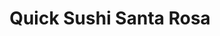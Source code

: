 ---
layout: place
title: "Quick Sushi Santa Rosa"
permalink: /california/santa-rosa/quick-sushi-santa-rosa.html
stateAbbr: CA
stateName: California
cityName: Santa Rosa
place_id: ChIJ_xlCrR85hIARogRUlsDJpn4
photos:
  - name: >-
      places/ChIJ_xlCrR85hIARogRUlsDJpn4/photos/AeeoHcLuuqBphZHSTYW1Ze0KCYMKnEtXYsZ6srTfUJvKQe6j2oNnOiQ14r9oIa6ahmdhS0F6LQPsZS1p0oSnbJWmwe-Qr_wL6-dFHFOYKR2hzMFKaLl2Fbu9TGOBeGIpr0uqBY8Up3B-k1ZBYoZ7yaCRQ4gs4eRqRNeKB87BU43BSTd9pWdf5_XX69x07A7zYe8_m3K0fKojj8TUGvKvqdA_x9UeU_QtzH6w-QtCh5L0AzaOa6fkvU-JuHphvxg-MsZZ5hCIQY_avR-g8p2QCkRu8BW9UFMbsYk-0R6B37864vnesg
    widthPx: 4032
    heightPx: 1960
    authorAttributions:
      - displayName: Quick Sushi Santa Rosa
        uri: https://maps.google.com/maps/contrib/105428293725756333866
        photoUri: >-
          https://lh3.googleusercontent.com/a-/ALV-UjUkjnz3WCubGFY2olD30THWLLybDhjbo3acpJIMHjHMhsEmoyZw=s100-p-k-no-mo
    flagContentUri: >-
      https://www.google.com/local/imagery/report/?cb_client=maps_api_places.places_api&image_key=!1e10!2sAF1QipP1Nn3tfVJLYgLj7ZQZvqAbVWErIu-03EAzZUCn&hl=en-US
    googleMapsUri: >-
      https://www.google.com/maps/place//data=!3m4!1e2!3m2!1sAF1QipP1Nn3tfVJLYgLj7ZQZvqAbVWErIu-03EAzZUCn!2e10!4m2!3m1!1s0x8084391fad4219ff:0x7ea6c9c0965404a2
  - name: >-
      places/ChIJ_xlCrR85hIARogRUlsDJpn4/photos/AeeoHcL2Sr_8oHhGsLcvcySMgqj1vRR64PJ4devX87Rr8Ij6TBlHK6Xv57ECEV3lDB6rZFlqm1neXg7rkMgxZ9CxwxBqfbvms--RIkvLYZq65RXLxH0RZ4Mqs5h6nZkLdBwKkJrbUvfYIY4SX7ltU8pGtiXxNACh0QkvlWdzMWD1fC1SQCsaW05X1KyZdJVDQJZmDVRhNLV_jabzWTq9-WbMGs_z1S3D9wTUNKJN6HMsOwkObOBL1XTfsFnjyIDN4n5zhwKBbBu6SzmKeWw0VZDmf14hOw6QN7dAYEU9ETk0ZIKf2Q
    widthPx: 2862
    heightPx: 2862
    authorAttributions:
      - displayName: Quick Sushi Santa Rosa
        uri: https://maps.google.com/maps/contrib/105428293725756333866
        photoUri: >-
          https://lh3.googleusercontent.com/a-/ALV-UjUkjnz3WCubGFY2olD30THWLLybDhjbo3acpJIMHjHMhsEmoyZw=s100-p-k-no-mo
    flagContentUri: >-
      https://www.google.com/local/imagery/report/?cb_client=maps_api_places.places_api&image_key=!1e10!2sAF1QipNcyqPEAh56wZv_XbqKu1Dw2uIeuxs8nkr-N27X&hl=en-US
    googleMapsUri: >-
      https://www.google.com/maps/place//data=!3m4!1e2!3m2!1sAF1QipNcyqPEAh56wZv_XbqKu1Dw2uIeuxs8nkr-N27X!2e10!4m2!3m1!1s0x8084391fad4219ff:0x7ea6c9c0965404a2
  - name: >-
      places/ChIJ_xlCrR85hIARogRUlsDJpn4/photos/AeeoHcI4ZgJ5A4wcRSGJepUcSV_BRinI1R1Qie-k4SEbMy_xj5DwunAbhQX8HK78egFi_7urX17FpOfOePuf4Fm48xI23wUgUd6SKqT7QZHRJLzynY9GLWMw4izRZ3VEqN46sB7aLqRadyNMlrz8mK4AfJzHxUGLtTjEjks0_M4ojlHdJfM88cA3RaZeCqX44EW6dfek9PHpuc23glIDuDwZJoS1FY6GfEnw3SQ14InyXz9c8kZ-UfClZ2kFF8k25CrpCel-tT9d1t40NVbzPFtiE8BcpUKiLWf5e1jwkzm4ZjHn1XC81flJ7oh8BxUePj05iA423yqkCDcLvWOKXrdfcp80JXwN2QY-eM6elFz5QOhM4-Tx2r4EtStlNnnnyPxHYZiJOxaeALbUDZRoNXIoUlQBei_t8zy49pb2e3wg8UXT0g
    widthPx: 3600
    heightPx: 4800
    authorAttributions:
      - displayName: Bobby Hernandez
        uri: https://maps.google.com/maps/contrib/107695196373900237655
        photoUri: >-
          https://lh3.googleusercontent.com/a-/ALV-UjU2iZDMAcQ4hQySGn46wsXwFz_UTSfN_R3r0a2eS4ytmvmD0Pd8=s100-p-k-no-mo
    flagContentUri: >-
      https://www.google.com/local/imagery/report/?cb_client=maps_api_places.places_api&image_key=!1e10!2sCIHM0ogKEICAgICd_5i-Pg&hl=en-US
    googleMapsUri: >-
      https://www.google.com/maps/place//data=!3m4!1e2!3m2!1sCIHM0ogKEICAgICd_5i-Pg!2e10!4m2!3m1!1s0x8084391fad4219ff:0x7ea6c9c0965404a2
  - name: >-
      places/ChIJ_xlCrR85hIARogRUlsDJpn4/photos/AeeoHcJhLXxzim2QIj9_e3F8TO_D4kEJxdCMdnBsPe4YVVCYG36d84Ph2HqwNuOZz2mzRgGvVy-ftZmJklANl3dgBHd9nEkXhoM8Ts7BkFlwagFG6_ecyslASsShgo0Zd9QSUu4ma79abtN6qfpH-kQD6j9WunoNzHZiG9tYZvhyQ5EVo8LvKcIekJZudWWstUWPp868VkNmoGbGBFVSS3YFzkpz6oqn3qaFCGX9WctaG2bOBsDWAIczh-m-JzZSrownuWNgBjVYQ0P6u-PDvSygM1iD7a95i7IyOpIO4-xdQ8Cz9aiGP_zLdaGRJMa9rzTHWpeyUll2--QsUq6cixTaBSdagO4_quqevyaiJVdkP1m8OIQF2yQFVxG6kUwWoZDZtrZGgr9tCLyZvx6_869FVtD83vEiQoOAY8WTayyT4S6wUvQL
    widthPx: 4096
    heightPx: 3072
    authorAttributions:
      - displayName: Joy Chang
        uri: https://maps.google.com/maps/contrib/116423756029931305391
        photoUri: >-
          https://lh3.googleusercontent.com/a/ACg8ocI3e3ZuZm18LX9gJ5Y4I9RHEVibOICljN8u_N05oDdR9v6Gag=s100-p-k-no-mo
    flagContentUri: >-
      https://www.google.com/local/imagery/report/?cb_client=maps_api_places.places_api&image_key=!1e10!2sCIHM0ogKEICAgMDA2J7MjQE&hl=en-US
    googleMapsUri: >-
      https://www.google.com/maps/place//data=!3m4!1e2!3m2!1sCIHM0ogKEICAgMDA2J7MjQE!2e10!4m2!3m1!1s0x8084391fad4219ff:0x7ea6c9c0965404a2
  - name: >-
      places/ChIJ_xlCrR85hIARogRUlsDJpn4/photos/AeeoHcJGozz4W1EH8QZSOaE4cYecUyG_ovVUC89jKsehmkySDwvyzxZK08mf4Wgu-166S3nkUdIKS6iXXH524vUmxx5K6aAH1bBei14PLc5bIeD76FbkBJjQOhVqHFP9Eh_W9Nhq-taGe2vefwcRV3GDMPVG5ngPEvci2vkuvkzCTZYyUkAsWYZrPTjkD-1KkzcZBQ7774tjXz14JqEEynVUQKWbj0AUYzgtCEL4B0RXmqJ--cIZG1EuE4tLhb7oxX7UGQvnqtJV_pqiD6zMQ4RlCd8z2oldHdCXkzV94XmZvOTskw
    widthPx: 3840
    heightPx: 4800
    authorAttributions:
      - displayName: Quick Sushi Santa Rosa
        uri: https://maps.google.com/maps/contrib/105428293725756333866
        photoUri: >-
          https://lh3.googleusercontent.com/a-/ALV-UjUkjnz3WCubGFY2olD30THWLLybDhjbo3acpJIMHjHMhsEmoyZw=s100-p-k-no-mo
    flagContentUri: >-
      https://www.google.com/local/imagery/report/?cb_client=maps_api_places.places_api&image_key=!1e10!2sAF1QipOkUIoN63ZgOaY90gGNJZa4brc8Zd2S075AtdLf&hl=en-US
    googleMapsUri: >-
      https://www.google.com/maps/place//data=!3m4!1e2!3m2!1sAF1QipOkUIoN63ZgOaY90gGNJZa4brc8Zd2S075AtdLf!2e10!4m2!3m1!1s0x8084391fad4219ff:0x7ea6c9c0965404a2
  - name: >-
      places/ChIJ_xlCrR85hIARogRUlsDJpn4/photos/AeeoHcKY_P8eHXaZUCzqteFTP80rEi3uMhqQ1F83y3BAKlhveZJrbZTTQk8Q0Wv91_NTu1EE9XGsTsxtHN2gTdylNmo3uGygrls60dyj9Bkn5p_fjMmdlRmvL17hBz851BHNDuZ7Rtkc4Ao_C6DNvk6EU9_awBA5O0sUFgelbBsag_7hObPvCz2Zm4R8zGKBtsBmJOAmqueBkA_TIb9K61v4sMpvdr41D_HfnqBnrrbzVk3iZlZW-qnzewSWX3EP9U7xGxJQVhGy4WgR8zWTNF2dQsPWA3bebvoUXLJ1NN3pc5f-Qg
    widthPx: 2873
    heightPx: 2873
    authorAttributions:
      - displayName: Quick Sushi Santa Rosa
        uri: https://maps.google.com/maps/contrib/105428293725756333866
        photoUri: >-
          https://lh3.googleusercontent.com/a-/ALV-UjUkjnz3WCubGFY2olD30THWLLybDhjbo3acpJIMHjHMhsEmoyZw=s100-p-k-no-mo
    flagContentUri: >-
      https://www.google.com/local/imagery/report/?cb_client=maps_api_places.places_api&image_key=!1e10!2sAF1QipPSzxUjs99PYDry66BVYQpqDjNJnuatknIMG-ka&hl=en-US
    googleMapsUri: >-
      https://www.google.com/maps/place//data=!3m4!1e2!3m2!1sAF1QipPSzxUjs99PYDry66BVYQpqDjNJnuatknIMG-ka!2e10!4m2!3m1!1s0x8084391fad4219ff:0x7ea6c9c0965404a2
  - name: >-
      places/ChIJ_xlCrR85hIARogRUlsDJpn4/photos/AeeoHcIpc-ecVxdSm4f-lUwyCpOq5oH4k9FsJJ-DMeIUHrTvxgBkW4YvMrG5a88QXoTASW544PXqr0ERExwnXMIck5jMYCTEoLQf8b4U5WOKTQ660qcwWjpfALDIzRN_Al1AH31qCAcXHWxuJurCbTm9poRSk-ACG9ZduDLqPGmSjcOc0BmQjUPDVWgRV739R2IyK2EhJp97vAPsyiNI753AOhaM9IBFDR4n2CI9ATy-BX6HZtmYwecGL7dM1P8zHPrqg5a132penqd6Na8hbVAtGYvkM2qzLK0XvVdH0xG0hva0Cw
    widthPx: 2129
    heightPx: 2129
    authorAttributions:
      - displayName: Quick Sushi Santa Rosa
        uri: https://maps.google.com/maps/contrib/105428293725756333866
        photoUri: >-
          https://lh3.googleusercontent.com/a-/ALV-UjUkjnz3WCubGFY2olD30THWLLybDhjbo3acpJIMHjHMhsEmoyZw=s100-p-k-no-mo
    flagContentUri: >-
      https://www.google.com/local/imagery/report/?cb_client=maps_api_places.places_api&image_key=!1e10!2sAF1QipN8rjwNnkDQ4zTGeLGQHRHIuqHBtwDAjcr6rv_h&hl=en-US
    googleMapsUri: >-
      https://www.google.com/maps/place//data=!3m4!1e2!3m2!1sAF1QipN8rjwNnkDQ4zTGeLGQHRHIuqHBtwDAjcr6rv_h!2e10!4m2!3m1!1s0x8084391fad4219ff:0x7ea6c9c0965404a2
  - name: >-
      places/ChIJ_xlCrR85hIARogRUlsDJpn4/photos/AeeoHcK_OlKkynXu81r_VYxEbGGp1Aum3jOuGzgWtMvxUh7Y-S-hS4u4LBe4VnqDeJnScvuZvdiTDrQLnOgjzyTZSSJy7RsTPUqImJ5YE6CUTlFPj-XpFs2fDu8CLI36hWO5lTySP7yxgOyRXBF_k3_W4pPh0BxtbhXFSGoxaSidRrduVfQYvbvMKV9hlAXk-LKUEB6-X6VpcmvbQbBVX454Mnc-pK-hOTzUFskC6f40pBs39MWvOAvi68JnBnO1ii882JF2veqV7kxsIJOchelU9f3BsaYp1Y9B4cx-tc5YfOShxg
    widthPx: 2851
    heightPx: 2851
    authorAttributions:
      - displayName: Quick Sushi Santa Rosa
        uri: https://maps.google.com/maps/contrib/105428293725756333866
        photoUri: >-
          https://lh3.googleusercontent.com/a-/ALV-UjUkjnz3WCubGFY2olD30THWLLybDhjbo3acpJIMHjHMhsEmoyZw=s100-p-k-no-mo
    flagContentUri: >-
      https://www.google.com/local/imagery/report/?cb_client=maps_api_places.places_api&image_key=!1e10!2sAF1QipNvDByUd6oZuKjLVNboocBdEfuXcL7t21j3cXFC&hl=en-US
    googleMapsUri: >-
      https://www.google.com/maps/place//data=!3m4!1e2!3m2!1sAF1QipNvDByUd6oZuKjLVNboocBdEfuXcL7t21j3cXFC!2e10!4m2!3m1!1s0x8084391fad4219ff:0x7ea6c9c0965404a2
  - name: >-
      places/ChIJ_xlCrR85hIARogRUlsDJpn4/photos/AeeoHcKztWzaY2ajVEAuZBQhdrF8S79VciKO2znuNYQROMWh5E0CDx641bmDgcBI8WjTdVIPkqqdW5QYs9UOwKbswCna2jwbOOJ5H-OlM043OOAJ9NRcxhqiWy7dua7MwKwhoP7WT7vRjIAyJXDW25s5A66SmLUb5Tv-IBeXqs9Gxt6idBowLE7_i2wFXJP79TJxkINxzDnmkKc3XQSjHGtouArPrmnWx-rt6sD_AMf6BrGkXZrcuN8ZJEOP9q2r9ILyQoZsApHQykXK_-_qRxo7bZTWLDD4nS3dor6XVOd8BmrFBA
    widthPx: 2926
    heightPx: 2926
    authorAttributions:
      - displayName: Quick Sushi Santa Rosa
        uri: https://maps.google.com/maps/contrib/105428293725756333866
        photoUri: >-
          https://lh3.googleusercontent.com/a-/ALV-UjUkjnz3WCubGFY2olD30THWLLybDhjbo3acpJIMHjHMhsEmoyZw=s100-p-k-no-mo
    flagContentUri: >-
      https://www.google.com/local/imagery/report/?cb_client=maps_api_places.places_api&image_key=!1e10!2sAF1QipMa9k7StnHcGGOwJRUqFKoTCYt58pzKWD0ysyFy&hl=en-US
    googleMapsUri: >-
      https://www.google.com/maps/place//data=!3m4!1e2!3m2!1sAF1QipMa9k7StnHcGGOwJRUqFKoTCYt58pzKWD0ysyFy!2e10!4m2!3m1!1s0x8084391fad4219ff:0x7ea6c9c0965404a2
  - name: >-
      places/ChIJ_xlCrR85hIARogRUlsDJpn4/photos/AeeoHcKbQ2MQfOL1RwV9IVb3iZtMii06XEBfmT2B9tdjM3-ecsX3dthDisORF8A43U2DtzK1VMW3PMjuSuki6tajYI-hAo4WaZUoDudWKRc6jKsoKwhzvt95LIqnq9Ifcba0oEBY594eqPp6L6hHHgBIfCo-pCQGxqiAqeG6vMgYs_IOVIrGL5VsgB5gpcuNJy3r5jiApON9lGpyXQDI0cCSSZqYT6JpEpyneysyK2CKK4xU7Nzf7ZCKUKbfZ8sX5qHudgzRT6UY8MeJQhitSr4qaKF3s5Hg7nRNwqyWeJ49joMXFA
    widthPx: 2919
    heightPx: 2809
    authorAttributions:
      - displayName: Quick Sushi Santa Rosa
        uri: https://maps.google.com/maps/contrib/105428293725756333866
        photoUri: >-
          https://lh3.googleusercontent.com/a-/ALV-UjUkjnz3WCubGFY2olD30THWLLybDhjbo3acpJIMHjHMhsEmoyZw=s100-p-k-no-mo
    flagContentUri: >-
      https://www.google.com/local/imagery/report/?cb_client=maps_api_places.places_api&image_key=!1e10!2sAF1QipPq9egaxc9mnwzUT-bsiK7v3pbVurh4qO0nMkDZ&hl=en-US
    googleMapsUri: >-
      https://www.google.com/maps/place//data=!3m4!1e2!3m2!1sAF1QipPq9egaxc9mnwzUT-bsiK7v3pbVurh4qO0nMkDZ!2e10!4m2!3m1!1s0x8084391fad4219ff:0x7ea6c9c0965404a2
address: 2500 Mendocino Ave, Santa Rosa, CA 95403, USA
street: 2500 Mendocino Ave
city: Santa Rosa
state: CA
zip: '95403'
country: USA
neighborhood: null
latitude: '38.465466'
longitude: '-122.719170'
accessibility_options:
  wheelchairAccessibleParking: true
  wheelchairAccessibleEntrance: true
  wheelchairAccessibleSeating: true
business_status: OPERATIONAL
name: Quick Sushi Santa Rosa
google_maps_links:
  directionsUri: >-
    https://www.google.com/maps/dir//''/data=!4m7!4m6!1m1!4e2!1m2!1m1!1s0x8084391fad4219ff:0x7ea6c9c0965404a2!3e0
  placeUri: https://maps.google.com/?cid=9126203523905881250
  writeAReviewUri: >-
    https://www.google.com/maps/place//data=!4m3!3m2!1s0x8084391fad4219ff:0x7ea6c9c0965404a2!12e1
  reviewsUri: >-
    https://www.google.com/maps/place//data=!4m4!3m3!1s0x8084391fad4219ff:0x7ea6c9c0965404a2!9m1!1b1
  photosUri: >-
    https://www.google.com/maps/place//data=!4m3!3m2!1s0x8084391fad4219ff:0x7ea6c9c0965404a2!10e5
primary_type: Japanese Restaurant
opening_hours:
  regular: null
  current: null
secondary_opening_hours:
  regular:
    weekdayDescriptions: null
    type: null
  current:
    weekdayDescriptions: null
    type: null
phone: null
price_level: null
price_range: null
rating: null
rating_count: 0
website: null
description: null
reviews: null
parking_options: null
payment_options: null
allow_dogs: null
curbside_pickup: null
delivery: null
dine_in: null
good_for_children: null
good_for_groups: null
good_for_sports: null
live_music: null
menu_for_children: null
outdoor_seating: null
reservable: null
restroom: null
serves_beer: null
serves_breakfast: null
serves_brunch: null
serves_cocktails: null
serves_coffee: null
serves_dinner: null
serves_dessert: null
serves_lunch: null
serves_vegetarian_food: null
serves_wine: null
takeout: null

---
